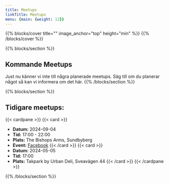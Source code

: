 ```yaml
---
title: Meetups
linkTitle: Meetups
menu: {main: {weight: 12}}
---
```


{{% blocks/cover title="" image_anchor="top" height="min" %}}
{{% /blocks/cover %}}

{{% blocks/section  %}}
## Kommande Meetups
Just nu känner vi inte till några planerade meetups. Säg till om du planerar något så kan vi informera om det här.
{{% /blocks/section %}}

{{% blocks/section  %}}
## Tidigare meetups:
{{< cardpane >}}
{{< card >}}
* **Datum:** 2024-09-04
* **Tid:** 17:00 - 22:00
* **Plats:** The Bishops Arms, Sundbyberg
* **Event:** [Facebook](https://www.facebook.com/events/1183504712869737/)
{{< /card >}}
{{< card >}}
* **Datum:** 2024-05-05
* **Tid:** 17:00
* **Plats:** Takpark by Urban Deli, Sveavägen 44 
{{< /card >}}
{{< /cardpane >}}

{{% /blocks/section %}}

